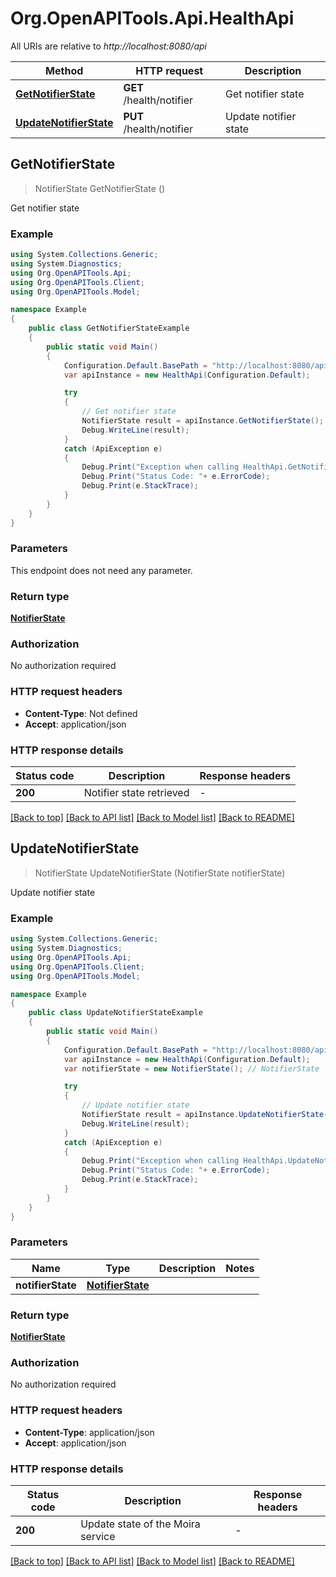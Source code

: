 # Org.OpenAPITools.Api.HealthApi

All URIs are relative to *http://localhost:8080/api*

Method | HTTP request | Description
------------- | ------------- | -------------
[**GetNotifierState**](HealthApi.md#getnotifierstate) | **GET** /health/notifier | Get notifier state
[**UpdateNotifierState**](HealthApi.md#updatenotifierstate) | **PUT** /health/notifier | Update notifier state



## GetNotifierState

> NotifierState GetNotifierState ()

Get notifier state

### Example

```csharp
using System.Collections.Generic;
using System.Diagnostics;
using Org.OpenAPITools.Api;
using Org.OpenAPITools.Client;
using Org.OpenAPITools.Model;

namespace Example
{
    public class GetNotifierStateExample
    {
        public static void Main()
        {
            Configuration.Default.BasePath = "http://localhost:8080/api";
            var apiInstance = new HealthApi(Configuration.Default);

            try
            {
                // Get notifier state
                NotifierState result = apiInstance.GetNotifierState();
                Debug.WriteLine(result);
            }
            catch (ApiException e)
            {
                Debug.Print("Exception when calling HealthApi.GetNotifierState: " + e.Message );
                Debug.Print("Status Code: "+ e.ErrorCode);
                Debug.Print(e.StackTrace);
            }
        }
    }
}
```

### Parameters

This endpoint does not need any parameter.

### Return type

[**NotifierState**](NotifierState.md)

### Authorization

No authorization required

### HTTP request headers

- **Content-Type**: Not defined
- **Accept**: application/json

### HTTP response details
| Status code | Description | Response headers |
|-------------|-------------|------------------|
| **200** | Notifier state retrieved |  -  |

[[Back to top]](#)
[[Back to API list]](../README.md#documentation-for-api-endpoints)
[[Back to Model list]](../README.md#documentation-for-models)
[[Back to README]](../README.md)


## UpdateNotifierState

> NotifierState UpdateNotifierState (NotifierState notifierState)

Update notifier state

### Example

```csharp
using System.Collections.Generic;
using System.Diagnostics;
using Org.OpenAPITools.Api;
using Org.OpenAPITools.Client;
using Org.OpenAPITools.Model;

namespace Example
{
    public class UpdateNotifierStateExample
    {
        public static void Main()
        {
            Configuration.Default.BasePath = "http://localhost:8080/api";
            var apiInstance = new HealthApi(Configuration.Default);
            var notifierState = new NotifierState(); // NotifierState | 

            try
            {
                // Update notifier state
                NotifierState result = apiInstance.UpdateNotifierState(notifierState);
                Debug.WriteLine(result);
            }
            catch (ApiException e)
            {
                Debug.Print("Exception when calling HealthApi.UpdateNotifierState: " + e.Message );
                Debug.Print("Status Code: "+ e.ErrorCode);
                Debug.Print(e.StackTrace);
            }
        }
    }
}
```

### Parameters


Name | Type | Description  | Notes
------------- | ------------- | ------------- | -------------
 **notifierState** | [**NotifierState**](NotifierState.md)|  | 

### Return type

[**NotifierState**](NotifierState.md)

### Authorization

No authorization required

### HTTP request headers

- **Content-Type**: application/json
- **Accept**: application/json

### HTTP response details
| Status code | Description | Response headers |
|-------------|-------------|------------------|
| **200** | Update state of the Moira service |  -  |

[[Back to top]](#)
[[Back to API list]](../README.md#documentation-for-api-endpoints)
[[Back to Model list]](../README.md#documentation-for-models)
[[Back to README]](../README.md)

